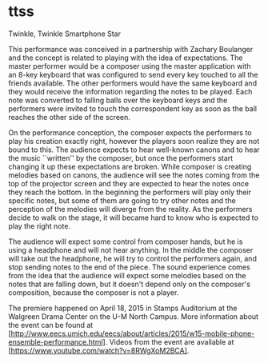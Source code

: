 # ttss
Twinkle, Twinkle Smartphone Star

This performance was conceived in a partnership with Zachary Boulanger and the concept is related to playing with the idea of expectations. 
The master performer would be a composer using the master application with an 8-key keyboard that was configured to send every key touched to all the friends available.
The other performers would have the same keyboard and they would receive the information regarding the notes to be played.
Each note was converted to falling balls over the keyboard keys and the performers were invited to touch the correspondent key as soon as the ball reaches the other side of the screen.

On the performance conception, the composer expects the performers to play his creation exactly right, however the players soon realize they are not bound to this.
The audience expects to hear well-known canons and to hear the music ``written'' by the composer, but once the performers start changing it up these expectations are broken.
While composer is creating melodies based on canons, the audience will see the notes coming from the top of the projector screen and they are expected to hear the notes once they reach the bottom. 
In the beginning the performers will play only their specific notes, but some of them are going to try other notes and the perception of the melodies will diverge from the reality. 
As the performers decide to walk on the stage, it will became hard to know who is expected to play the right note.

The audience will expect some control from composer hands, but he is using a headphone and will not hear anything. 
In the middle the composer will take out the headphone, he will try to control the performers again, and stop sending notes to the end of the piece.
The sound experience comes from the idea that the audience will expect some melodies based on the notes that are falling down, but it doesn't depend only on the composer's composition, because the composer is not a player.


The premiere happened on April 18, 2015 in Stamps Auditorium at the Walgreen Drama Center on the U-M North Campus.
More information about the event can be found at [http://www.eecs.umich.edu/eecs/about/articles/2015/w15-mobile-phone-ensemble-performance.html].
Videos from the event are available at [https://www.youtube.com/watch?v=8RWgXoM2BCA].
